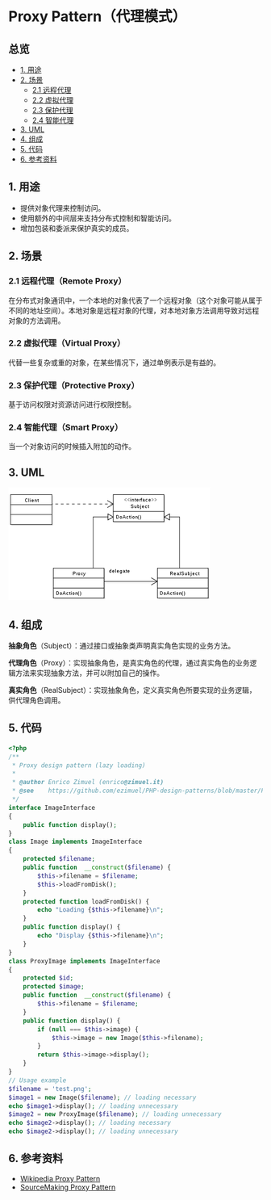 # Proxy Pattern（代理模式）

## 总览

- [1. 用途](#1)
- [2. 场景](#2)
    - [2.1 远程代理](#2.1)
    - [2.2 虚拟代理](#2.2)
    - [2.3 保护代理](#2.3)
    - [2.4 智能代理](#2.4)
- [3. UML](#3)
- [4. 组成](#4)
- [5. 代码](#5)
- [6. 参考资料](#6)

<h2 id="1">1. 用途</h2>

- 提供对象代理来控制访问。
- 使用额外的中间层来支持分布式控制和智能访问。
- 增加包装和委派来保护真实的成员。

<h2 id="2">2. 场景</h2>

<h3 id="2.1">2.1 远程代理（Remote Proxy）</h3>

在分布式对象通讯中，一个本地的对象代表了一个远程对象（这个对象可能从属于不同的地址空间）。本地对象是远程对象的代理，对本地对象方法调用导致对远程对象的方法调用。

<h3 id="2.2">2.2 虚拟代理（Virtual Proxy）</h3>

代替一些复杂或重的对象，在某些情况下，通过单例表示是有益的。

<h3 id="2.3">2.3 保护代理（Protective Proxy）</h3>

基于访问权限对资源访问进行权限控制。

<h3 id="2.4">2.4 智能代理（Smart Proxy）</h3>

当一个对象访问的时候插入附加的动作。

<h2 id="3">3. UML</h2>

![Proxy Pattern UML](images/400px-Proxy_pattern_diagram.svg.png)

<h2 id="4">4. 组成</h2>

**抽象角色**（Subject）：通过接口或抽象类声明真实角色实现的业务方法。

**代理角色**（Proxy）：实现抽象角色，是真实角色的代理，通过真实角色的业务逻辑方法来实现抽象方法，并可以附加自己的操作。

**真实角色**（RealSubject）：实现抽象角色，定义真实角色所要实现的业务逻辑，供代理角色调用。

<h2 id="5">5. 代码</h2>

```php
<?php
/**
 * Proxy design pattern (lazy loading)
 * 
 * @author Enrico Zimuel (enrico@zimuel.it) 
 * @see    https://github.com/ezimuel/PHP-design-patterns/blob/master/Proxy.php
 */
interface ImageInterface
{
    public function display();
}
class Image implements ImageInterface
{
    protected $filename;
    public function  __construct($filename) {
        $this->filename = $filename;
        $this->loadFromDisk();
    }
    protected function loadFromDisk() {
        echo "Loading {$this->filename}\n";
    }
    public function display() {
        echo "Display {$this->filename}\n";
    }
}
class ProxyImage implements ImageInterface
{
    protected $id;
    protected $image;
    public function  __construct($filename) {
        $this->filename = $filename;
    }
    public function display() {
        if (null === $this->image) {
            $this->image = new Image($this->filename);
        }
        return $this->image->display();
    }
}
// Usage example
$filename = 'test.png';
$image1 = new Image($filename); // loading necessary
echo $image1->display(); // loading unnecessary
$image2 = new ProxyImage($filename); // loading unnecessary
echo $image2->display(); // loading necessary
echo $image2->display(); // loading unnecessary
```

<h2 id="6">6. 参考资料</h2>

- [Wikipedia Proxy Pattern](https://en.wikipedia.org/wiki/Proxy_pattern)
- [SourceMaking Proxy Pattern](https://sourcemaking.com/design_patterns/proxy)

